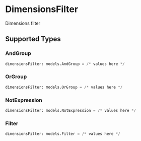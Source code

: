 # DimensionsFilter

Dimensions filter


## Supported Types

### AndGroup

```python
dimensionsFilter: models.AndGroup = /* values here */
```

### OrGroup

```python
dimensionsFilter: models.OrGroup = /* values here */
```

### NotExpression

```python
dimensionsFilter: models.NotExpression = /* values here */
```

### Filter

```python
dimensionsFilter: models.Filter = /* values here */
```

